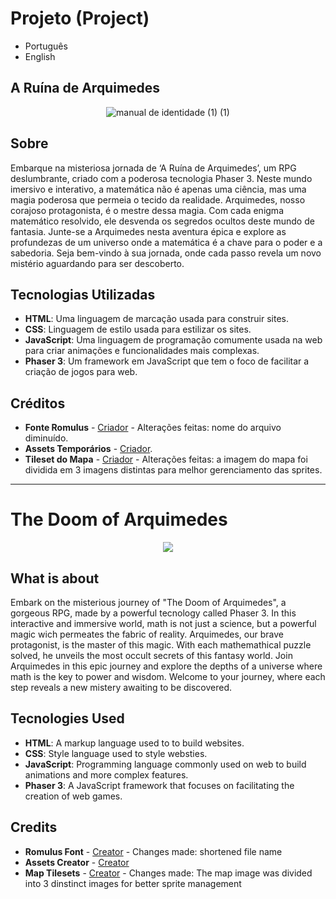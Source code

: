 # Projeto (Project)

- Português
- English

## A Ruína de Arquimedes
<p align="center">
  <img src="https://github.com/TheRodrig0/A-ruina-de-Arquimedes/assets/86856395/1569878d-abf3-4308-b18c-bd0c800ff663" alt="manual de identidade (1) (1)">
</p>


## Sobre
Embarque na misteriosa jornada de ‘A Ruína de Arquimedes’, um RPG deslumbrante, criado com a poderosa tecnologia Phaser 3. Neste mundo imersivo e interativo, a matemática não é apenas uma ciência, mas uma magia poderosa que permeia o tecido da realidade. Arquimedes, nosso corajoso protagonista, é o mestre dessa magia. Com cada enigma matemático resolvido, ele desvenda os segredos ocultos deste mundo de fantasia. Junte-se a Arquimedes nesta aventura épica e explore as profundezas de um universo onde a matemática é a chave para o poder e a sabedoria. Seja bem-vindo à sua jornada, onde cada passo revela um novo mistério aguardando para ser descoberto.

## Tecnologias Utilizadas
- **HTML**: Uma linguagem de marcação usada para construir sites.
- **CSS**: Linguagem de estilo usada para estilizar os sites.
- **JavaScript**: Uma linguagem de programação comumente usada na web para criar animações e funcionalidades mais complexas.
- **Phaser 3**: Um framework em JavaScript que tem o foco de facilitar a criação de jogos para web.

## Créditos
- **Fonte Romulus** - [Criador](https://www.deviantart.com/pix3m/gallery) - Alterações feitas: nome do arquivo diminuído.
- **Assets Temporários** - [Criador](https://escape-pixel.itch.io/).
- **Tileset do Mapa** - [Criador](https://aamatniekss.itch.io/) - Alterações feitas: a imagem do mapa foi dividida em 3 imagens distintas para melhor gerenciamento das sprites.

<hr>

# The Doom of Arquimedes

<p align="center">
    <img src="https://github.com/Rafael-Perondi/A-ruina-de-Arquimedes_REFEITO/assets/159496674/ea5c3d7f-bdad-48ba-8b83-2daa9e253f95"

</p>

## What is about

Embark on the misterious journey of "The Doom of Arquimedes", a gorgeous RPG, made by a powerful tecnology called Phaser 3. In this interactive and immersive world, math is not just a science, but a powerful magic wich permeates the fabric of reality. Arquimedes, our brave protagonist, is the master of this magic. With each mathemathical puzzle solved, he unveils the most occult secrets of this fantasy world. Join Arquimedes in this epic journey and explore the depths of a universe where 
math is the key to power and wisdom. Welcome to your journey, where each step reveals a new mistery awaiting to be discovered. 

## Tecnologies Used

- **HTML**: A markup language used to to build websites.
- **CSS**: Style language used to style websties.
- **JavaScript**: Programming language commonly used on web to build animations and more complex features.
- **Phaser 3**: A JavaScript framework that focuses on facilitating the creation of web games.

## Credits

- **Romulus Font** - [Creator](https://www.deviantart.com/pix3m/gallery) - Changes made: shortened file name
- **Assets Creator** - [Creator](https://escape-pixel.itch.io/) 
- **Map Tilesets** - [Creator](https://aamatniekss.itch.io/) - Changes made: The map image was divided into 3 dinstinct images for better sprite management  
